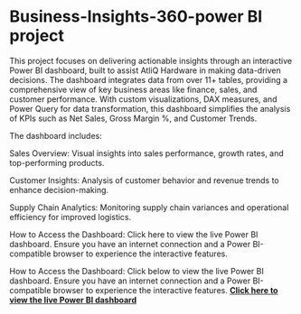 # Business-Insights-360-power BI project
This project focuses on delivering actionable insights through an interactive Power BI dashboard, built to assist AtliQ Hardware in making data-driven decisions. The dashboard integrates data from over 11+ tables, providing a comprehensive view of key business areas like finance, sales, and customer performance. With custom visualizations, DAX measures, and Power Query for data transformation, this dashboard simplifies the analysis of KPIs such as Net Sales, Gross Margin %, and Customer Trends.

The dashboard includes:

Sales Overview: Visual insights into sales performance, growth rates, and top-performing products.

Customer Insights: Analysis of customer behavior and revenue trends to enhance decision-making.

Supply Chain Analytics: Monitoring supply chain variances and operational efficiency for improved logistics.

How to Access the Dashboard:
Click here to view the live Power BI dashboard.
Ensure you have an internet connection and a Power BI-compatible browser to experience the interactive features.


How to Access the Dashboard:
Click below to view the live Power BI dashboard.
Ensure you have an internet connection and a Power BI-compatible browser to experience the interactive features.
[**Click here to view the live Power BI dashboard**](https://app.powerbi.com/view?r=eyJrIjoiZTBiYzkwNDYtZDc4MC00NjBjLTk1ZDAtOTdlODM0Mzc4NjEzIiwidCI6ImM2ZTU0OWIzLTVmNDUtNDAzMi1hYWU5LWQ0MjQ0ZGM1YjJjNCJ9)

